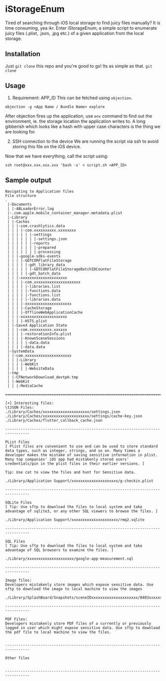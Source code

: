# iStorageEnum
Tired of searching through iOS local storage to find juicy files manually? It is time consuming, yea ikr. Enter iStorageEnum; a simple script to enumerate juicy files (.plist, .json, .jpg etc.) of a given application from the local storage.

## Installation
Just `git clone` this repo and you're good to go! Its as simple as that.
`git clone `

## Usage
1. Requirement: APP_ID
  This can be fetched using `objection`.
  
  `objection -g <App Name / Bundle Name> explore`
  
  After objection fires up the application, use `env` command to find out the environment, ie. the storage location the application writes to. A long gibberish which looks like a hash with upper case characters is the thing we are looking for.
  
2. SSH connection to the device
  We are running the script via ssh to avoid storing this file on the iOS device.
  
Now that we have everything, call the script using:

  `ssh root@xxx.xxx.xxx.xxx 'bash -s' < script.sh <APP_ID>`
  
## Sample output

```
Navigating to Application files
File structure
.
 |-Documents
 | |-ABLoaderError.log
 |-.com.apple.mobile_container_manager.metadata.plist
 |-Library
 | |-Caches
 | | |-com.crashlytics.data
 | | | |-com.xxxxxxxxxx.xxxxxxxx
 | | | | | |-settings
 | | | | | | |-settings.json
 | | | | | |-reports
 | | | | | | |-prepared
 | | | | | | |-processing
 | | |-google-sdks-events
 | | | |-GDTCORFlatFileStorage
 | | | | |-gdt_library_data
 | | | | | |-GDTCORFlatFileStorageBatchIDCounter
 | | | | |-gdt_batch_data
 | | |-xxxxxxxxxxxxxxxxxxxxx
 | | | |-com.xxxxxxxxxxxxxxxxxxxxx
 | | | | |-libraries.list
 | | | | |-functions.data
 | | | | |-functions.list
 | | | | |-libraries.data
 | | | |-xxxxxxxxxxxxxxxxxxxxx
 | | | |-CacheStorage
 | | | |-OfflineWebApplicationCache
 | | |-xxxxxxxxxxxxxxxxxxxxx
 | | | |-HSTS.plist
 | |-Saved Application State
 | | |-com.xxxxxxxxxx.xxxxxx
 | | | |-restorationInfo.plist
 | | | |-KnownSceneSessions
 | | | | |-data.data
 | | | |-data.data
 |-SystemData
 | |-com.xxxxxxxxxxxxxxxxxxxxx
 | | |-Library
 | | | |-WebKit
 | | | | |-WebsiteData
 |-tmp
 | |-CFNetworkDownload_devtpH.tmp
 | |-WebKit
 | | |-MediaCache
 
=================================================================================

[+] Interesting files:
\tJSON Files:
./Library/Caches/xxxxxxxxxxxxxxxxxxxxx/settings.json
./Library/Caches/xxxxxxxxxxxxxxxxxxxxx/settings/cache-key.json
./Library/Caches/flutter_callback_cache.json

---------------------------------------------------------------------------------

PList Files
[ Plist files are convenient to use and can be used to store standard data types, such as integer, strings, and so on. Many times a developer makes the mistake of saving sensitive information in plist. Many top companies' iOS app had mistakenly stored users' credentials/pin in the plist files in their earlier versions. ]

Tip: Use cat to view the files and hunt for Sensitive data.

./Library/Application Support/xxxxxxxxxxxxxxxxxxxxx/g-checkin.plist

---------------------------------------------------------------------------------

SQLite Files
[ Tip: Use sftp to download the files to local system and take advantage of sqlite3, or any other SQL viewers to browse the files. ]

./Library/Application Support/xxxxxxxxxxxxxxxxxxxxx/rmq2.sqlite

---------------------------------------------------------------------------------

SQL Files
[ Tip: Use sftp to download the files to local system and take advantage of SQL browsers to examine the files. ]

./Library/xxxxxxxxxxxxxxxxxxxxx/google-app-measurement.sql

---------------------------------------------------------------------------------

Image files:
Developers mistakenly store images which expose sensitive data. Use sftp to download the image to local machine to view the images

./Library/SplashBoard/Snapshots/sceneIDxxxxxxxxxxxxxxxxxxxxx/8403xxxxxxxxxxxxxxxxxxxxx63CCDD@2x.jpeg

---------------------------------------------------------------------------------

PDF Files:
Developers mistakenly store PDF files of a currently or previously logged in user which might expose sensitive data. Use sftp to download the pdf file to local machine to view the files.


---------------------------------------------------------------------------------

Other files


---------------------------------------------------------------------------------
```
